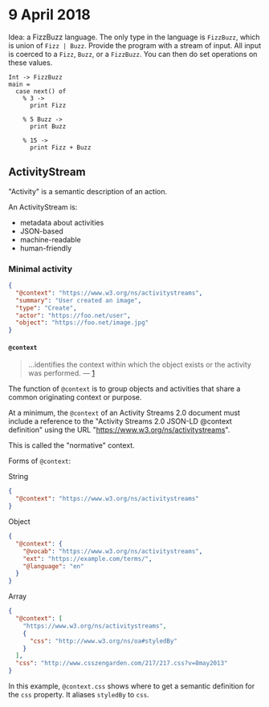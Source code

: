 # 9 April 2018

Idea: a FizzBuzz language.
The only type in the language is `FizzBuzz`, which is union of `Fizz | Buzz`.
Provide the program with a stream of input.
All input is coerced to a `Fizz`, `Buzz`, or a `FizzBuzz`.
You can then do set operations on these values.

```
Int -> FizzBuzz
main =
  case next() of
    % 3 ->
      print Fizz

    % 5 Buzz ->
      print Buzz

    % 15 ->
      print Fizz + Buzz
```

## ActivityStream

"Activity" is a semantic description of an action.

An ActivityStream is:

- metadata about activities
- JSON-based
- machine-readable
- human-friendly

### Minimal activity

```json
{
  "@context": "https://www.w3.org/ns/activitystreams",
  "summary": "User created an image",
  "type": "Create",
  "actor": "https://foo.net/user",
  "object": "https://foo.net/image.jpg"
}
```

#### `@context`

> ...identifies the context within which the object exists or the activity was
> performed.
> &mdash; [1](https://www.w3.org/TR/activitystreams-vocabulary/#dfn-context)

The function of `@context` is to group objects and activities that share a
common originating context or purpose.

At a minimum, the `@context` of an Activity Streams 2.0 document must include
a reference to the "Activity Streams 2.0 JSON-LD @context definition" using the
URL "https://www.w3.org/ns/activitystreams".

This is called the "normative" context.

Forms of `@context`:

String

```json
{
  "@context": "https://www.w3.org/ns/activitystreams"
}
```

Object

```json
{
  "@context": {
    "@vocab": "https://www.w3.org/ns/activitystreams",
    "ext": "https://example.com/terms/",
    "@language": "en"
  }
}
```

Array

```json
{
  "@context": [
    "https://www.w3.org/ns/activitystreams",
    {
      "css": "http://www.w3.org/ns/oa#styledBy"
    }
  ],
  "css": "http://www.csszengarden.com/217/217.css?v=8may2013"
}
```

In this example, `@context.css` shows where to get a semantic definition for the
`css` property.
It aliases `styledBy` to `css`.
